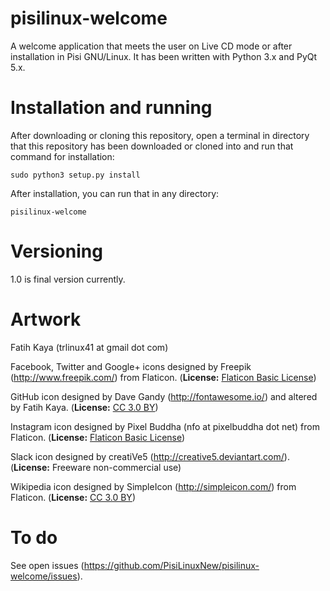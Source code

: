 # pisilinux-welcome
A welcome application that meets the user on Live CD mode or after installation in Pisi GNU/Linux. It has been written with Python 3.x and PyQt 5.x.

# Installation and running
After downloading or cloning this repository, open a terminal in directory that this repository has been downloaded or cloned into and run that command for installation:

    sudo python3 setup.py install

After installation, you can run that in any directory:

    pisilinux-welcome

# Versioning
1.0 is final version currently.

# Artwork
Fatih Kaya (trlinux41 at gmail dot com)

Facebook, Twitter and Google+ icons designed by Freepik (http://www.freepik.com/) from Flaticon. (**License:** [Flaticon Basic License](http://file000.flaticon.com/downloads/license/license.pdf))

GitHub icon designed by Dave Gandy (http://fontawesome.io/) and altered by Fatih Kaya. (**License:** [CC 3.0 BY](https://creativecommons.org/licenses/by/3.0/))

Instagram icon designed by Pixel Buddha (nfo at pixelbuddha dot net) from Flaticon. (**License:** [Flaticon Basic License](http://file000.flaticon.com/downloads/license/license.pdf))

Slack icon designed by creatiVe5 (http://creative5.deviantart.com/). (**License:** Freeware non-commercial use)

Wikipedia icon designed by SimpleIcon (http://simpleicon.com/) from Flaticon. (**License:** [CC 3.0 BY](https://creativecommons.org/licenses/by/3.0/))

# To do
See open issues (https://github.com/PisiLinuxNew/pisilinux-welcome/issues).
